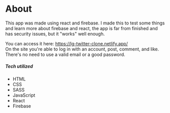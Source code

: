 # About
This app was made using react and firebase. I made this to test some things and learn more about firebase and react, the app is far from finished and has security issues, but it "works" well enough.  
  
You can access it here: https://lg-twitter-clone.netlify.app/  
On the site you're able to log in with an account, post, comment, and like. There's no need to use a valid email or a good password.  

##### Tech utilized  
- HTML  
- CSS
- SASS
- JavaScript
- React
- Firebase  
